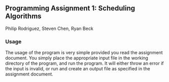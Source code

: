 ## Programming Assignment 1: Scheduling Algorithms
Philip Rodriguez, Steven Chen, Ryan Beck

### Usage
The usage of the program is very simple provided you read the assignment document. You simply place the appropriate input file in the working directory of the program, and run the program. It will either throw an error if the input is invalid, or run and create an output file as specified in the assignment document.
